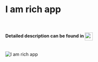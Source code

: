 # I am rich app
<br>
<h4> Detailed description can be found in  <img height="25" align=absmiddle src="https://img.shields.io/badge/Notion-%23000000.svg?style=for-the-badge&logo=notion&logoColor=white" alt="ordem-yoo" />
</h4>
<br>
<img src="https://s3.us-west-2.amazonaws.com/secure.notion-static.com/fe91a545-d5ae-44ca-b17b-6a6e6e150982/Untitled.png?X-Amz-Algorithm=AWS4-HMAC-SHA256&X-Amz-Content-Sha256=UNSIGNED-PAYLOAD&X-Amz-Credential=AKIAT73L2G45EIPT3X45%2F20220909%2Fus-west-2%2Fs3%2Faws4_request&X-Amz-Date=20220909T150151Z&X-Amz-Expires=86400&X-Amz-Signature=71113c288ff9f967816e00cacb5f9735d4c39931fd407e13f881af7df6d9f21b&X-Amz-SignedHeaders=host&response-content-disposition=filename%20%3D%22Untitled.png%22&x-id=GetObject" alt="I am rich app"/>
